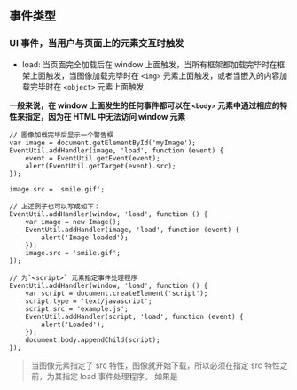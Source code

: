 ## 事件类型

### UI 事件，当用户与页面上的元素交互时触发

- load: 当页面完全加载后在 window 上面触发，当所有框架都加载完毕时在框架上面触发，当图像加载完毕时在 `<img>` 元素上面触发，或者当嵌入的内容加载完毕时在 `<object>` 元素上面触发

**一般来说，在 window 上面发生的任何事件都可以在 `<body>` 元素中通过相应的特性来指定，因为在 HTML 中无法访问 window 元素**

```
// 图像加载完毕后显示一个警告框
var image = document.getElementById('myImage');
EventUtil.addHandler(image, 'load', function (event) {
	event = EventUtil.getEvent(event);
	alert(EventUtil.getTarget(event).src);
});

image.src = 'smile.gif';

// 上述例子也可以写成如下：
EventUtil.addHandler(window, 'load', function () {
	var image = new Image();
	EventUtil.addHandler(image, 'load', function (event) {
		alert('Image loaded');
	});
	image.src = 'smile.gif';
});

// 为`<script>` 元素指定事件处理程序
EventUtil.addHandler(window, 'load', function () {
	var script = document.createElement('script');
	script.type = 'text/javascript';
	script.src = 'example.js';
	EventUtil.addHandler(script, 'load', function (event) {
		alert('Loaded');
	});
	document.body.appendChild(script);
});
```

> 当图像元素指定了 src 特性，图像就开始下载，所以必须在指定 src 特性之前，为其指定 load 事件处理程序。
> 如果是 <script> 元素指定了 src 特性还需要把元素添加到文档中，才开始下载 JavaScript 文件

- unload: 用户从一个页面切换到另一个页面，触发 unload 事件


- resize: 当浏览器窗口被调整到一个新的高度或宽度是，就会触发 resize 事件。这个事件在 window （窗口）上面触发，因此可以通过 JavaScript 或 <body> 元素中的 onresize 特性来指定事件处理程序
```
// JavaScript 方式：
EventUtil.addHandler(window, 'resize', function (event) {
	alert('Resized');
})
```

> 不同浏览器对 resize 事件的触发情况不一致。IE、Safari、Chrome 和 Opera 会在浏览器窗口变化了 1 像素是就触发 resize 事件，然后随着变化不断重复触发。FireFox 则是会在用户停止调整窗口大小是才会触发 resize 事件

- scroll: 文档滚动期间重复触发

```
EventUtil.addHandler(window,'scroll',function(event){
	if (document.compatMode == 'CSS1Compat'){
		console.log(document.documentElement.srcollTop);
	}else{
		console.log(document.body.scrollTop);
	}
});

// 滚动事件可以绑定在 window 、document、 document.body 上都能正常返回 scrollTop （垂直滚动距离）
```

### 焦点事件

**焦点事件会在页面元素获得或失去焦点时触发。利用这些事件并与 document.hasFocus() 方法及 document.activeElement 属性配合，可以知晓用户在页面上的行踪**

- blur: 在元素失去焦点时触发。这个时间不会冒泡，所有浏览器都支持它
- focus: 在元素获取焦点时触发。这个事件不会冒泡，所有浏览器都支持它
- focusin: 在元素获得焦点时触发。这个事件与 HTML 事件 focus 等价，但冒泡
- focusout: 在元素失去焦点时触发。这个事件与 HTML 事件 blur 等价，但冒泡
- DOMFocusIn: 在元素获取焦点时触发。这个事件与 HTML 事件 focus 等价，但冒泡，不建议使用
- DOMFocusOut: 在元素失去焦点时触发。这个事件与 HTML 事件 blur 等价，但冒泡，不建议使用

### 鼠标事件

- click: 单击
- dbclick: 双击
- mousedown: 用户按下任意鼠标按钮时触发。不能通过键盘触发这个事件
- mouseup: 在用户释放鼠标按钮时触发。不能通过键盘触发这个事件
- mousemove: 当鼠标指针在元素内部移动时重复地触发。不能通过键盘触发这个事件
- mouseout: 在鼠标指针位于元素上方，然后用户将其移入另一个元素时触发。又移入的另一个元素可能位于前一个元素的外部，也可能是这个元素的子元素。不能通过键盘触发这个事件
- mouseover: 在鼠标指针位于一个元素外部，然后用户将其首次移入另一个元素边界之内是触发。不能通过鼠标触发这个事件
- mouseenter: 在鼠标光标从元素外部首次移动到元素范围之内是触发。这个事件不冒泡，而且在光标移动到后代元素上不会触发
- mouseleave: 在位于元素上方的鼠标光标移动元素范围之外是触发。这个事件不冒泡，而且在光标移动到后代元素上不会触发

> 只有 mouseenter 和 mouseleave 事件不冒泡，mouseover 和 mouseout 都含有一个相关元素 ，通过 relatedTarget 获取

**鼠标事件的事件对象含有特定的坐标属性，如下：**

- clientX: 表示事件发生时鼠标指针在视口中的水平坐标
- clientY: 表示事件发生时鼠标指针在视口中的垂直坐标
- pageX: 表示事件发生时鼠标指针离页面左边的水平距离，如果页面滚动，则包含滚动距离
- pageY: 表示事件发生时鼠标指针离页面顶部的垂直距离，如果页面滚动，则包含滚动距离
- screenX: 表示事件发生时鼠标指针在屏幕的水平坐标
- screenY: 表示事件发生时鼠标指针在屏幕的垂直坐标

**修改键**

- event.shiftKey: 鼠标操作时 shift 键被按下时，为 true 值，反之为 false 值
- event.ctrlKey: 鼠标操作时 ctrl 键被按下时，为 true 值，反之为 false 值
- event.altKey: 鼠标操作时 alt 键被按下时，为 true 值，反之为 false 值
- event.metaKey: 鼠标操作时 meta 键被按下时，为 true 值，反之为 false 值

**相关元素**

mouseover 和 mouseout 事件涉及一个相关元素。

- 对于 mouseover 事件而言，事件的主目标是获得光标的元素，而相关元素就是那个失去光标的元素
- 对于 mouseout 事件而言，事件的主目标是失去光标的元素，而相关元素则是获得光标的元素

> DOM 通过 event 对象的 ralatedTarget 属性提供了相关元素的信息，这个属性只对于 mouseover 和 mouseout 事件才包含的值，对于其他事件，这个属性的值是 null
> IE8 之前版本不支持 ralatedTarget 属性，在 mouseover 事件触发时，通过 fromElement 属性中的保存了相关元素；在 mouseout 事件触发时，通过 toElement 属性中保存着相关元素

```
// 获取相关元素
getRelatedTrget: function (event) {
	if (event.relatedTarget) {
		return event.relatedTarget;
	}else if (event.fromElement) {
		return event.fromElement;
	}else if (event.toElement) {
		return event.toElement;
	}else{
		return null;
	}
}
```

**鼠标按钮**

DOM 的 button 属性可能有以下3个值： 0 表示主鼠标按钮，1 表示中间的鼠标按钮（鼠标滚轮按钮），2 表示次鼠标按钮

IE8 及之前的版本提供的 button 属性的值 与 DOM 的 button 属性有很多差异
- 0: 表示没有按下按钮
- 1: 表示按下了主鼠标按钮
- 2: 表示按下了次鼠标按钮
- 3: 表示同时按下了主、次鼠标按钮
- 4: 表示按下了中间的鼠标按钮
- 5: 表示同时按钮了主鼠标按钮和中间鼠标按钮
- 6: 表示同时按下了次鼠标按钮和中间的鼠标按钮
- 7: 表示同时按下了三个鼠标按钮

```
// 支持 DOM 版鼠标事件的浏览器可以通过 hasFeature() 方法来检测
fetBurron: function (event) {
	if(document.implementation.hasFeature('MouseEvents', '2.0')){
		return event.button;
	}else{
		switch(event.button){
			case 0:
			case 1:
			case 3:
			case 5:
			case 7:
				return 0;
			case 2:
			case 6:
				return 2;
			case 4:
				return 1;
		}
	}
}
```